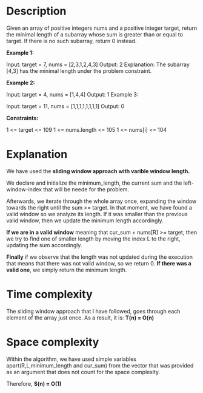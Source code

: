 # Description

Given an array of positive integers nums and a positive integer target, return the minimal length of a subarray whose sum is greater than or equal to target. If there is no such subarray, return 0 instead.

 

**Example 1:**

Input: target = 7, nums = [2,3,1,2,4,3]
Output: 2
Explanation: The subarray [4,3] has the minimal length under the problem constraint.

**Example 2:**

Input: target = 4, nums = [1,4,4]
Output: 1
Example 3:

Input: target = 11, nums = [1,1,1,1,1,1,1,1]
Output: 0
 

**Constraints:**

1 <= target <= 109
1 <= nums.length <= 105
1 <= nums[i] <= 104
 

# Explanation

We have used the **sliding window approach with varible window length.**

We declare and initialize the minimum_length, the current sum and the left-window-index that will be neede for the problem.

Afterwards, we iterate through the whole array once, expanding the window towards the right until the sum >= target. In that moment, we have found a valid window so we analyze its length. If it was smaller than the previous valid window, then we update the minimum length accordingly.

**If we are in a valid window** meaning that cur_sum + nums[R] >= target, then we try to find one of smaller length by moving the index L to the right, updating the sum accordingly.

**Finally** if we observe that the length was not updated during the execution that means that there was not valid window, so we return 0. **If there was a valid one**, we simply return the minimum length.

# Time complexity

The sliding window approach that I have followed, goes through each element of the array just once. As a result, it is: **T(n) = O(n)**

# Space complexity

Within the algorithm, we have used simple variables apart(R,L,minimum_length and cur_sum) from the vector that was provided as an argument that does not count for the space complexity.

Therefore, **S(n) = O(1)**
